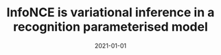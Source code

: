 ---
title: "InfoNCE is variational inference in a recognition parameterised model"
collection: publications
category: manuscripts
permalink: /publication/2021-01-01-infonce
excerpt: 'This paper shows how InfoNCE can be understood as variational inference in a recognition parameterised model.'
date: 2021-01-01
venue: 'TMLR'
citation: 'Aitchison L, Ganev S. (2021). &quot;InfoNCE is variational inference in a recognition parameterised model.&quot; <i>TMLR</i>.'
--- 